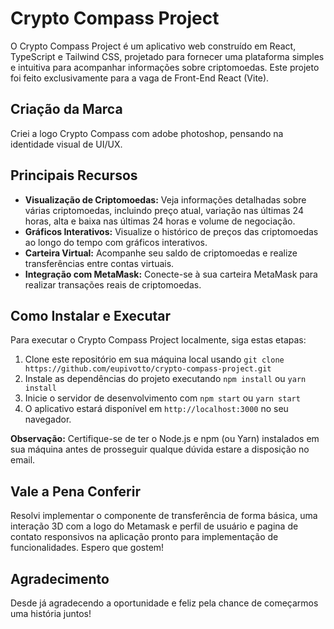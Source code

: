 # Crypto Compass Project

O Crypto Compass Project é um aplicativo web construído em React, TypeScript e Tailwind CSS, projetado para fornecer uma plataforma simples e intuitiva para acompanhar informações sobre criptomoedas. Este projeto
foi feito exclusivamente para a vaga de Front-End React (Vite).


## Criação da Marca
Criei a logo Crypto Compass com adobe photoshop, pensando na identidade visual
de UI/UX. 

## Principais Recursos

- **Visualização de Criptomoedas:** Veja informações detalhadas sobre várias criptomoedas, incluindo preço atual, variação nas últimas 24 horas, alta e baixa nas últimas 24 horas e volume de negociação.
- **Gráficos Interativos:** Visualize o histórico de preços das criptomoedas ao longo do tempo com gráficos interativos.
- **Carteira Virtual:** Acompanhe seu saldo de criptomoedas e realize transferências entre contas virtuais.
- **Integração com MetaMask:** Conecte-se à sua carteira MetaMask para realizar transações reais de criptomoedas.

## Como Instalar e Executar

Para executar o Crypto Compass Project localmente, siga estas etapas:

1. Clone este repositório em sua máquina local usando `git clone https://github.com/eupivotto/crypto-compass-project.git`
2. Instale as dependências do projeto executando `npm install` ou `yarn install`
3. Inicie o servidor de desenvolvimento com `npm start` ou `yarn start`
4. O aplicativo estará disponível em `http://localhost:3000` no seu navegador.

**Observação:** Certifique-se de ter o Node.js e npm (ou Yarn) instalados em sua máquina antes de prosseguir
qualque dúvida estare a disposição no email.

## Vale a Pena Conferir

Resolvi implementar o componente de transferência de forma básica, uma interação 3D com 
a logo do Metamask e perfil de usuário e pagina de contato responsivos na aplicação pronto para 
implementação de funcionalidades. Espero que gostem!




## Agradecimento

Desde já agradecendo a oportunidade e feliz pela chance de começarmos uma história juntos!


